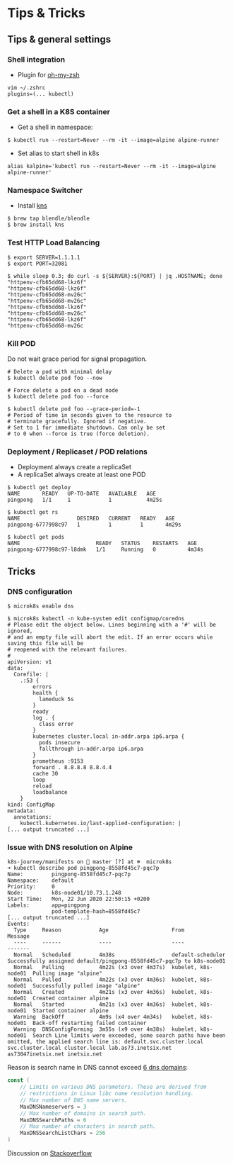 # Tips & Tricks

## Tips & general settings

### Shell integration

- Plugin for [oh-my-zsh](https://github.com/ohmyzsh/ohmyzsh/tree/master/plugins/kubectl)

```shell
vim ~/.zshrc
plugins=(... kubectl)
```

### Get a shell in a K8S container

- Get a shell in namespace:

```shell
$ kubectl run --restart=Never --rm -it --image=alpine alpine-runner
```

- Set alias to start shell in k8s

```shell
alias kalpine='kubectl run --restart=Never --rm -it --image=alpine alpine-runner'
```

### Namespace Switcher

- Install [kns](https://github.com/blendle/kns)

```shell
$ brew tap blendle/blendle
$ brew install kns
```

### Test HTTP Load Balancing

```shell
$ export SERVER=1.1.1.1
$ export PORT=32081

$ while sleep 0.3; do curl -s ${SERVER}:${PORT} | jq .HOSTNAME; done
"httpenv-cfb65dd68-lkz6f"
"httpenv-cfb65dd68-lkz6f"
"httpenv-cfb65dd68-mv26c"
"httpenv-cfb65dd68-mv26c"
"httpenv-cfb65dd68-lkz6f"
"httpenv-cfb65dd68-mv26c"
"httpenv-cfb65dd68-lkz6f"
"httpenv-cfb65dd68-mv26c
```

### Kill POD

Do not wait grace period for signal propagation.

```shell
# Delete a pod with minimal delay
$ kubectl delete pod foo --now

# Force delete a pod on a dead node
$ kubectl delete pod foo --force

$ kubectl delete pod foo --grace-period=-1
# Period of time in seconds given to the resource to
# terminate gracefully. Ignored if negative.
# Set to 1 for immediate shutdown. Can only be set
# to 0 when --force is true (force deletion).
```

### Deployment / Replicaset / POD relations

- Deployment always create a replicaSet
- A replicaSet always create at least one POD

```shell
$ kubectl get deploy
NAME       READY   UP-TO-DATE   AVAILABLE   AGE
pingpong   1/1     1            1           4m25s

$ kubectl get rs
NAME                  DESIRED   CURRENT   READY   AGE
pingpong-6777998c97   1         1         1       4m29s

$ kubectl get pods
NAME                        READY   STATUS    RESTARTS   AGE
pingpong-6777998c97-l8dmk   1/1     Running   0          4m34s
```

## Tricks

### DNS configuration

```shell
$ microk8s enable dns

$ microk8s kubectl -n kube-system edit configmap/coredns
# Please edit the object below. Lines beginning with a '#' will be ignored,
# and an empty file will abort the edit. If an error occurs while saving this file will be
# reopened with the relevant failures.
#
apiVersion: v1
data:
  Corefile: |
    .:53 {
        errors
        health {
          lameduck 5s
        }
        ready
        log . {
          class error
        }
        kubernetes cluster.local in-addr.arpa ip6.arpa {
          pods insecure
          fallthrough in-addr.arpa ip6.arpa
        }
        prometheus :9153
        forward . 8.8.8.8 8.8.4.4
        cache 30
        loop
        reload
        loadbalance
    }
kind: ConfigMap
metadata:
  annotations:
    kubectl.kubernetes.io/last-applied-configuration: |
[... output truncated ...]
```

### Issue with DNS resolution on Alpine

```
k8s-journey/manifests on  master [?] at ☸️  microk8s
➜ kubectl describe pod pingpong-8558fd45c7-pqc7p
Name:         pingpong-8558fd45c7-pqc7p
Namespace:    default
Priority:     0
Node:         k8s-node01/10.73.1.248
Start Time:   Mon, 22 Jun 2020 22:50:15 +0200
Labels:       app=pingpong
              pod-template-hash=8558fd45c7
[... output truncated ...]
Events:
  Type     Reason            Age                    From                 Message
  ----     ------            ----                   ----                 -------
  Normal   Scheduled         4m38s                  default-scheduler    Successfully assigned default/pingpong-8558fd45c7-pqc7p to k8s-node01
  Normal   Pulling           4m22s (x3 over 4m37s)  kubelet, k8s-node01  Pulling image "alpine"
  Normal   Pulled            4m22s (x3 over 4m36s)  kubelet, k8s-node01  Successfully pulled image "alpine"
  Normal   Created           4m21s (x3 over 4m36s)  kubelet, k8s-node01  Created container alpine
  Normal   Started           4m21s (x3 over 4m36s)  kubelet, k8s-node01  Started container alpine
  Warning  BackOff           4m9s (x4 over 4m34s)   kubelet, k8s-node01  Back-off restarting failed container
  Warning  DNSConfigForming  3m55s (x9 over 4m38s)  kubelet, k8s-node01  Search Line limits were exceeded, some search paths have been omitted, the applied search line is: default.svc.cluster.local svc.cluster.local cluster.local lab.as73.inetsix.net as73047inetsix.net inetsix.net
```

Reason is search name in DNS cannot exceed [6 dns domains](https://github.com/kubernetes/kubernetes/blob/master/pkg/apis/core/validation/validation.go#L2832):

```go
const (
    // Limits on various DNS parameters. These are derived from
    // restrictions in Linux libc name resolution handling.
    // Max number of DNS name servers.
    MaxDNSNameservers = 3
    // Max number of domains in search path.
    MaxDNSSearchPaths = 6
    // Max number of characters in search path.
    MaxDNSSearchListChars = 256
)
```

Discussion on [Stackoverflow](https://stackoverflow.com/questions/59890834/k8s-coredns-and-flannel-nameserver-limit-exceeded)
